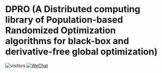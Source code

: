 # DPRO (A Distributed computing library of Population-based Randomized Optimization algorithms for black-box and derivative-free global optimization)

![visitors](https://visitor-badge.laobi.icu/badge?page_id=Evolutionary-Intelligence.DPRO)
[![WeChat](https://img.shields.io/badge/WeChat-07C160?logo=wechat&logoColor=white)](https://github.com/Evolutionary-Intelligence/pypop-docs/blob/main/WeChat/WeChat-20251012.jpg)

